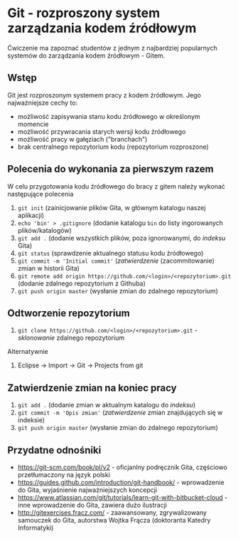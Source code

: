 # Git - rozproszony system zarządzania kodem źródłowym

Ćwiczenie ma zapoznać studentów z jednym z najbardziej popularnych systemów do zarządzania kodem źródłowym - Gitem.

## Wstęp

Git jest rozproszonym systemem pracy z kodem źródłowym. Jego najważniejsze cechy to:

* możliwość zapisywania stanu kodu źródłowego w określonym momencie
* możliwość przywracania starych wersji kodu źródłowego
* możliwość pracy w gałęziach ("branchach")
* brak centralnego repozytorium kodu (repozytorium rozproszone)

## Polecenia do wykonania za pierwszym razem

W celu przygotowania kodu źródłowego do bracy z gitem należy wykonać następujące polecenia

1. `git init` (zainicjowanie plików Gita, w głównym katalogu naszej aplikacji)
2. `echo 'bin' > .gitignore` (dodanie katalogu `bin` do listy ingorowanych plików/katalogów)
3. `git add .` (dodanie wszystkich plików, poza ignorowanymi, do *indeksu* Gita)
4. `git status` (sprawdzenie aktualnego statusu kodu źródłowego)
5. `git commit -m 'Initial commit'` (*zatwierdzenie* (zacommitowanie) zmian w historii Gita)
6. `git remote add origin https://github.com/<login>/<repozytorium>.git` (dodanie zdalnego repozytorium z Githuba)
7. `git push origin master` (wysłanie zmian do zdalnego repozytorium)

## Odtworzenie repozytorium

1. `git clone https://github.com/<login>/<repozytorium>.git` - *sklonowanie* zdalnego repozytorium

Alternatywnie

1. Eclipse -> Import -> Git -> Projects from git

## Zatwierdzenie zmian na koniec pracy

1. `git add .` (dodanie zmian w aktualnym katalogu do *indeksu*)
2. `git commit -m 'Opis zmian'` (*zatwierdzenie* zmian znajdujących się w indeksie)
3. `git push origin master` (wysłanie zmian do zdalnego repozytorium)

## Przydatne odnośniki

* https://git-scm.com/book/pl/v2 - oficjanlny podręcznik Gita, częściowo przetłumaczony na język polski
* https://guides.github.com/introduction/git-handbook/ - wprowadzenie do Gita, wyjaśnienie najważniejszych koncepcji
* https://www.atlassian.com/git/tutorials/learn-git-with-bitbucket-cloud - inne wprowadzenie do Gita, zawiera dużo
  ilustracji
* http://gitexercises.fracz.com/ - zaawansowany, zgrywalizowany samouczek do Gita, autorstwa Wojtka Frącza (doktoranta
  Katedry Informatyki)
